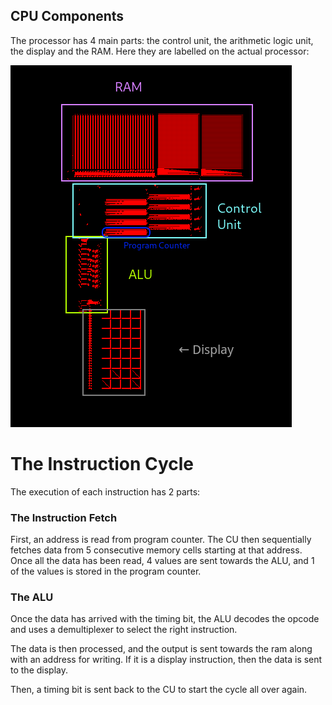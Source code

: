 ## CPU Components
The processor has 4 main parts: the control unit, the arithmetic logic unit, the display and the RAM. Here they are labelled on the actual processor:

![The processor with all its parts labelled](demos/fibonacci-running-labelled.png)

# The Instruction Cycle

The execution of each instruction has 2 parts: 

### The Instruction Fetch
First, an address is read from program counter.
The CU then sequentially fetches data from 5 consecutive memory cells starting at that address. Once all the data has been read, 4 values are sent towards the ALU, and 1 of the values is stored in the program counter.

### The ALU

Once the data has arrived with the timing bit, the ALU decodes the opcode and uses a demultiplexer to select the right instruction.

The data is then processed, and the output is sent towards the ram along with an address for writing. If it is a display instruction, then the data is sent to the display.

Then, a timing bit is sent back to the CU to start the cycle all over again.
